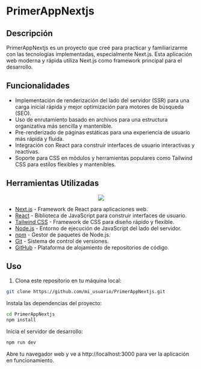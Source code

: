 # PrimerAppNextjs

## Descripción

PrimerAppNextjs es un proyecto que creé para practicar y familiarizarme con las tecnologías implementadas, especialmente Next.js. Esta aplicación web moderna y rápida utiliza Next.js como framework principal para el desarrollo.

## Funcionalidades

- Implementación de renderización del lado del servidor (SSR) para una carga inicial rápida y mejor optimización para motores de búsqueda (SEO).
- Uso de enrutamiento basado en archivos para una estructura organizativa más sencilla y mantenible.
- Pre-renderizado de páginas estáticas para una experiencia de usuario más rápida y fluida.
- Integración con React para construir interfaces de usuario interactivas y reactivas.
- Soporte para CSS en módulos y herramientas populares como Tailwind CSS para estilos flexibles y mantenibles.

## Herramientas Utilizadas

<p align="center">
  <a href="">
    <img src="https://skillicons.dev/icons?i=html,js,git,github,powershell,tailwind,nodejs,react,nextjs&perline=14" />
  </a>
</p>

- [Next.js](https://nextjs.org/) - Framework de React para aplicaciones web.
- [React](https://reactjs.org/) - Biblioteca de JavaScript para construir interfaces de usuario.
- [Tailwind CSS](https://tailwindcss.com/) - Framework de CSS para diseño rápido y flexible.
- [Node.js](https://nodejs.org/) - Entorno de ejecución de JavaScript del lado del servidor.
- [npm](https://www.npmjs.com/) - Gestor de paquetes de Node.js.
- [Git](https://git-scm.com/) - Sistema de control de versiones.
- [GitHub](https://github.com/) - Plataforma de alojamiento de repositorios de código.


## Uso

1. Clona este repositorio en tu máquina local:

```bash
git clone https://github.com/mi_usuario/PrimerAppNextjs.git
```

Instala las dependencias del proyecto:

```bash
cd PrimerAppNextjs
npm install
```
Inicia el servidor de desarrollo:
```bash
npm run dev
```

Abre tu navegador web y ve a http://localhost:3000 para ver la aplicación en funcionamiento.


